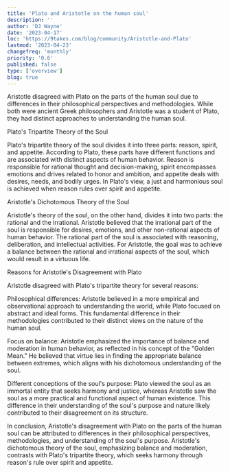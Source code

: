 ```yaml
---
title: 'Plato and Aristotle on the human soul'
description: ''
author: 'DJ Wayne'
date: '2023-04-17'
loc: 'https://9takes.com/blog/community/Aristotle-and-Plato'
lastmod: '2023-04-23'
changefreq: 'monthly'
priority: '0.6'
published: false
type: ['overview']
blog: true
---
```


<!-- 
Why did Aristotle disagree with Plato on the parts of the human soul? Plato said there were three parts, reason, spirit, and appetite. And Aristotle just thought there were 2 rational and the irrational -->




Aristotle disagreed with Plato on the parts of the human soul due to differences in their philosophical perspectives and methodologies. While both were ancient Greek philosophers and Aristotle was a student of Plato, they had distinct approaches to understanding the human soul.

Plato's Tripartite Theory of the Soul

Plato's tripartite theory of the soul divides it into three parts: reason, spirit, and appetite. According to Plato, these parts have different functions and are associated with distinct aspects of human behavior. Reason is responsible for rational thought and decision-making, spirit encompasses emotions and drives related to honor and ambition, and appetite deals with desires, needs, and bodily urges. In Plato's view, a just and harmonious soul is achieved when reason rules over spirit and appetite.

Aristotle's Dichotomous Theory of the Soul

Aristotle's theory of the soul, on the other hand, divides it into two parts: the rational and the irrational. Aristotle believed that the irrational part of the soul is responsible for desires, emotions, and other non-rational aspects of human behavior. The rational part of the soul is associated with reasoning, deliberation, and intellectual activities. For Aristotle, the goal was to achieve a balance between the rational and irrational aspects of the soul, which would result in a virtuous life.

Reasons for Aristotle's Disagreement with Plato

Aristotle disagreed with Plato's tripartite theory for several reasons:

Philosophical differences: Aristotle believed in a more empirical and observational approach to understanding the world, while Plato focused on abstract and ideal forms. This fundamental difference in their methodologies contributed to their distinct views on the nature of the human soul.

Focus on balance: Aristotle emphasized the importance of balance and moderation in human behavior, as reflected in his concept of the "Golden Mean." He believed that virtue lies in finding the appropriate balance between extremes, which aligns with his dichotomous understanding of the soul.

Different conceptions of the soul's purpose: Plato viewed the soul as an immortal entity that seeks harmony and justice, whereas Aristotle saw the soul as a more practical and functional aspect of human existence. This difference in their understanding of the soul's purpose and nature likely contributed to their disagreement on its structure.

In conclusion, Aristotle's disagreement with Plato on the parts of the human soul can be attributed to differences in their philosophical perspectives, methodologies, and understanding of the soul's purpose. Aristotle's dichotomous theory of the soul, emphasizing balance and moderation, contrasts with Plato's tripartite theory, which seeks harmony through reason's rule over spirit and appetite.
